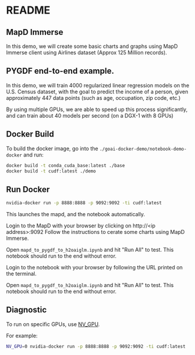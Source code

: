 # README

## MapD Immerse

In this demo, we will create some basic charts and graphs using MapD Immerse client using Airlines dataset (Approx 125 Million records).

## PYGDF end-to-end example.

In this demo, we will train 4000 regularized linear regression models on the U.S. Census dataset, with the goal to predict the income of a person, given approximately 447 data points (such as age, occupation, zip code, etc.)

By using multiple GPUs, we are able to speed up this process significantly, and can train about 40 models per second (on a DGX-1 with 8 GPUs)

## Docker Build

To build the docker image, go into the `./goai-docker-demo/notebook-demo-docker` and run:

```bash
docker build -t conda_cuda_base:latest ./base
docker build -t cudf:latest ./demo
```

## Run Docker

```bash
nvidia-docker run -p 8888:8888 -p 9092:9092 -ti cudf:latest
```

This launches the mapd, and the notebook automatically.

Login to the MapD with your browser by clicking on http://\<ip address\>:9092
Follow the instructions to cerate some charts using MapD Immerse.

Open `mapd_to_pygdf_to_h2oaiglm.ipynb` and hit "Run All" to test.
This notebook should run to the end without error.

Login to the notebook with your browser by following the URL printed on the terminal.

Open `mapd_to_pygdf_to_h2oaiglm.ipynb` and hit "Run All" to test.
This notebook should run to the end without error.


## Diagnostic

To run on specific GPUs, use [NV_GPU](https://github.com/NVIDIA/nvidia-docker/wiki/nvidia-docker#gpu-isolation).

For example:

```bash
NV_GPU=0 nvidia-docker run -p 8888:8888 -p 9092:9092 -ti cudf:latest
```
